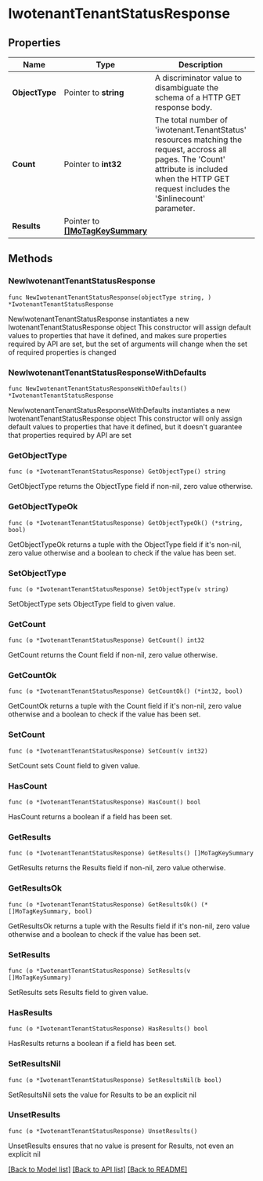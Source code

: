 # IwotenantTenantStatusResponse

## Properties

Name | Type | Description | Notes
------------ | ------------- | ------------- | -------------
**ObjectType** | Pointer to **string** | A discriminator value to disambiguate the schema of a HTTP GET response body. | 
**Count** | Pointer to **int32** | The total number of &#39;iwotenant.TenantStatus&#39; resources matching the request, accross all pages. The &#39;Count&#39; attribute is included when the HTTP GET request includes the &#39;$inlinecount&#39; parameter. | [optional] 
**Results** | Pointer to [**[]MoTagKeySummary**](mo.TagKeySummary.md) |  | [optional] 

## Methods

### NewIwotenantTenantStatusResponse

`func NewIwotenantTenantStatusResponse(objectType string, ) *IwotenantTenantStatusResponse`

NewIwotenantTenantStatusResponse instantiates a new IwotenantTenantStatusResponse object
This constructor will assign default values to properties that have it defined,
and makes sure properties required by API are set, but the set of arguments
will change when the set of required properties is changed

### NewIwotenantTenantStatusResponseWithDefaults

`func NewIwotenantTenantStatusResponseWithDefaults() *IwotenantTenantStatusResponse`

NewIwotenantTenantStatusResponseWithDefaults instantiates a new IwotenantTenantStatusResponse object
This constructor will only assign default values to properties that have it defined,
but it doesn't guarantee that properties required by API are set

### GetObjectType

`func (o *IwotenantTenantStatusResponse) GetObjectType() string`

GetObjectType returns the ObjectType field if non-nil, zero value otherwise.

### GetObjectTypeOk

`func (o *IwotenantTenantStatusResponse) GetObjectTypeOk() (*string, bool)`

GetObjectTypeOk returns a tuple with the ObjectType field if it's non-nil, zero value otherwise
and a boolean to check if the value has been set.

### SetObjectType

`func (o *IwotenantTenantStatusResponse) SetObjectType(v string)`

SetObjectType sets ObjectType field to given value.


### GetCount

`func (o *IwotenantTenantStatusResponse) GetCount() int32`

GetCount returns the Count field if non-nil, zero value otherwise.

### GetCountOk

`func (o *IwotenantTenantStatusResponse) GetCountOk() (*int32, bool)`

GetCountOk returns a tuple with the Count field if it's non-nil, zero value otherwise
and a boolean to check if the value has been set.

### SetCount

`func (o *IwotenantTenantStatusResponse) SetCount(v int32)`

SetCount sets Count field to given value.

### HasCount

`func (o *IwotenantTenantStatusResponse) HasCount() bool`

HasCount returns a boolean if a field has been set.

### GetResults

`func (o *IwotenantTenantStatusResponse) GetResults() []MoTagKeySummary`

GetResults returns the Results field if non-nil, zero value otherwise.

### GetResultsOk

`func (o *IwotenantTenantStatusResponse) GetResultsOk() (*[]MoTagKeySummary, bool)`

GetResultsOk returns a tuple with the Results field if it's non-nil, zero value otherwise
and a boolean to check if the value has been set.

### SetResults

`func (o *IwotenantTenantStatusResponse) SetResults(v []MoTagKeySummary)`

SetResults sets Results field to given value.

### HasResults

`func (o *IwotenantTenantStatusResponse) HasResults() bool`

HasResults returns a boolean if a field has been set.

### SetResultsNil

`func (o *IwotenantTenantStatusResponse) SetResultsNil(b bool)`

 SetResultsNil sets the value for Results to be an explicit nil

### UnsetResults
`func (o *IwotenantTenantStatusResponse) UnsetResults()`

UnsetResults ensures that no value is present for Results, not even an explicit nil

[[Back to Model list]](../README.md#documentation-for-models) [[Back to API list]](../README.md#documentation-for-api-endpoints) [[Back to README]](../README.md)


